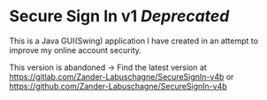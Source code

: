 # Secure Sign In v1 *Deprecated*
This is a Java GUI(Swing) application I have created in an attempt to improve my online account security.

This version is abandoned -> Find the latest version at https://gitlab.com/Zander-Labuschagne/SecureSignIn-v4b or https://github.com/Zander-Labuschagne/SecureSignIn-v4b
